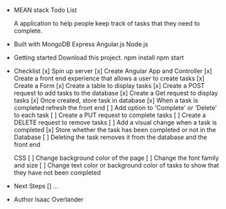 - MEAN stack Todo List

  A application to help people keep track of tasks that they need to complete.

- Built with
    MongoDB
    Express
    Angular.js
    Node.js

- Getting started
    Download this project.
    npm install
    npm start

- Checklist
    [x] Spin up server
    [x] Create Angular App and Controller
    [x] Create a front end experience that allows a user to create tasks
        [x] Create a Form
        [x] Create a table to display tasks
        [x] Create a POST request to add tasks to the database
        [x] Create a Get request to display tasks
    [x] Once created, store task in database
    [x] When a task is completed refresh the front end
    [ ] Add option to 'Complete' or 'Delete' to each task
        [ ] Create a PUT request to complete tasks
        [ ] Create a DELETE request to remove tasks
    [ ] Add a visual change when a task is completed
    [x] Store whether the task has been completed or not in the Database
    [ ] Deleting the task removes it from the database and the front end

    CSS
    [ ] Change background color of the page
    [ ] Change the font family and size
    [ ] Change text color or background color of tasks to show that they have not been completed

- Next Steps
    [] ...

- Author
    Isaac Overlander